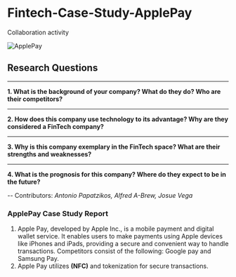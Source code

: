 # Fintech-Case-Study-ApplePay
Collaboration activity

![ApplePay](https://upload.wikimedia.org/wikipedia/commons/thumb/b/b0/Apple_Pay_logo.svg/2560px-Apple_Pay_logo.svg.png)

## Research Questions
---
**1. What is the background of your company? What do they do? Who are their competitors?**

---
**2. How does this company use technology to its advantage? Why are they considered a FinTech company?**

---
**3. Why is this company exemplary in the FinTech space? What are their strengths and weaknesses?**

---
**4. What is the prognosis for this company? Where do they expect to be in the future?**

--
Contributors: *Antonio Papatzikos, Alfred A-Brew, Josue Vega*

### ApplePay Case Study Report
1. Apple Pay, developed by Apple Inc., is a mobile payment and digital wallet service. It enables users to make payments using Apple devices like iPhones and iPads, providing a secure and convenient way to handle transactions. Competitors consist of the following: Google pay and Samsung Pay.
2. Apple Pay utilizes **(NFC)** and tokenization for secure transactions.
